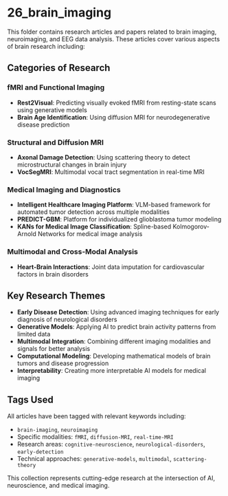 # 26_brain_imaging

This folder contains research articles and papers related to brain imaging, neuroimaging, and EEG data analysis. These articles cover various aspects of brain research including:

## Categories of Research

### fMRI and Functional Imaging
- **Rest2Visual**: Predicting visually evoked fMRI from resting-state scans using generative models
- **Brain Age Identification**: Using diffusion MRI for neurodegenerative disease prediction

### Structural and Diffusion MRI
- **Axonal Damage Detection**: Using scattering theory to detect microstructural changes in brain injury
- **VocSegMRI**: Multimodal vocal tract segmentation in real-time MRI

### Medical Imaging and Diagnostics
- **Intelligent Healthcare Imaging Platform**: VLM-based framework for automated tumor detection across multiple modalities
- **PREDICT-GBM**: Platform for individualized glioblastoma tumor modeling
- **KANs for Medical Image Classification**: Spline-based Kolmogorov-Arnold Networks for medical image analysis

### Multimodal and Cross-Modal Analysis
- **Heart-Brain Interactions**: Joint data imputation for cardiovascular factors in brain disorders

## Key Research Themes

- **Early Disease Detection**: Using advanced imaging techniques for early diagnosis of neurological disorders
- **Generative Models**: Applying AI to predict brain activity patterns from limited data
- **Multimodal Integration**: Combining different imaging modalities and signals for better analysis
- **Computational Modeling**: Developing mathematical models of brain tumors and disease progression
- **Interpretability**: Creating more interpretable AI models for medical imaging

## Tags Used

All articles have been tagged with relevant keywords including:
- `brain-imaging`, `neuroimaging`
- Specific modalities: `fMRI`, `diffusion-MRI`, `real-time-MRI`
- Research areas: `cognitive-neuroscience`, `neurological-disorders`, `early-detection`
- Technical approaches: `generative-models`, `multimodal`, `scattering-theory`

This collection represents cutting-edge research at the intersection of AI, neuroscience, and medical imaging.